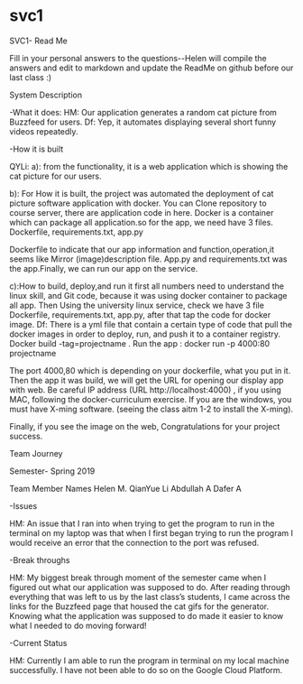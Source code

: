 # svc1

SVC1- Read Me

Fill in your personal answers to the questions--Helen will compile the answers and edit to markdown and update the ReadMe on github before our last class :) 


System Description 

-What it does: 
HM: Our application generates a random cat picture from Buzzfeed for users. 
Df: Yep, it automates displaying several short funny videos repeatedly.


-How it is built


QYLi: a): from the functionality, it is a web application which is showing the cat picture for our users.

b): For How it is built, the project was automated the deployment of  cat picture software application with docker. 
You can Clone repository to course server, there are application code in here. Docker is a container which can package all application.so for the app, we need have 3 files.
                   Dockerfile, 
                   requirements.txt, 
                   app.py
                   
Dockerfile to indicate that our app information and function,operation,it seems like Mirror (image)description file. App.py and requirements.txt was the app.Finally, we can run our app on the service. 

c):How to build, deploy,and run it
first all numbers need to understand the linux skill, and Git code, because it was using docker container to package all app. Then Using the university linux service, check we have 3 file Dockerfile, requirements.txt, app.py, after that tap the code for docker image.
Df: There is a yml file that contain a certain type of code that pull the docker images in order to deploy, run, and push it to a container registry.
                              Docker build -tag=projectname .
Run the app :                 docker run -p 4000:80 projectname

The port 4000,80 which is depending on your dockerfile, what you put in it. Then the app it was build, we will get the URL for opening our display app with web. 
Be careful  IP address (URL http://localhost:4000) , if you using MAC, following the docker-curriculum exercise.
If you are the windows, you must have X-ming software. (seeing the class aitm 1-2 to install the X-ming).

Finally, if you see the image on the web, Congratulations for your project success. 


Team Journey 

Semester- Spring 2019

Team Member Names
Helen M.
QianYue Li
Abdullah A
Dafer A


-Issues

HM: An issue that I ran into when trying to get the program to run in the terminal on my laptop was that when I first began trying to run the program I would receive an error that the connection to the port was refused.

-Break throughs

HM: My biggest break through moment of the semester came when I figured out what our application was supposed to do. After reading through everything that was left to us by the last class’s students, I came across the links for the Buzzfeed page that housed the cat gifs for the generator. Knowing what the application was supposed to do made it easier to know what I needed to do moving forward! 


-Current Status

HM: Currently I am able to run the program in terminal on my local machine successfully. I have not been able to do so on the Google Cloud Platform. 

